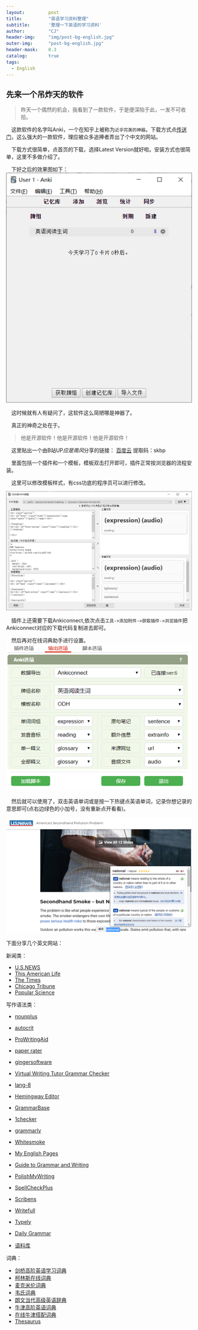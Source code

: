 ```yaml
---
layout: 		post
title: 			"英语学习资料整理"
subtitle: 		'整理一下英语的学习资料'
author: 		"CJ"
header-img: 	"img/post-bg-english.jpg"
outer-img:		"post-bg-english.jpg"
header-mask: 	0.3
catalog: 		true
tags:
  - English
---
```


## 先来一个吊炸天的软件
> 昨天一个偶然的机会，我看到了一款软件，于是便深陷于此，一发不可收拾。

&emsp;这款软件的名字叫Anki，一个在知乎上被称为```近乎完美的神器```。下载方式点[传送门](http://www.ankichina.net/)，这么强大的一款软件，理应被众多追捧者弄出了个中文的网站。  

&emsp;下载方式很简单，点首页的下载，选择Latest Version就好啦。安装方式也很简单，这里不多做介绍了。  

&emsp;下好之后的效果图如下：
![](/img/in-posts/20200219_english.jpg)


&emsp;这时候就有人有疑问了，这软件这么简陋哪是神器了。


&emsp;真正的神奇之处在于。

> 他是开源软件！他是开源软件！他是开源软件！

&emsp;这里贴出一个由B站UP*应是南风*分享的链接：
[百度云](https://pan.baidu.com/s/1tyvRVj_5-51cClmXPrc8Lw) 提取码：skbp

&emsp;里面包括一个插件和一个模板，模板双击打开即可，插件正常按浏览器的流程安装。

&emsp;这里可以修改模板样式，有css功底的程序员可以进行修改。

![](/img/in-posts/20200219_anki_card.jpg)

&emsp;插件上还需要下载Ankiconnect,依次点击```工具->添加附件->获取插件->浏览插件```把Ankiconnect对应的下载代码复制进去即可。

&emsp;然后再对在线词典助手进行设置。
![](/img/in-posts/20200219_anki_card_2.png)

&emsp;然后就可以使用了，双击英语单词或是按一下热键点英语单词，记录你想记录的意思即可(点右边绿色的小加号，没有重新点开看看)。

![](/img/in-posts/20200219_anki_card_3.png)

下面分享几个英文网站：   

新闻类：  

- [U.S.NEWS](https://www.usnews.com/)  
- [This American Life](https://www.thisamericanlife.org/archive)  
- [The Times](https://www.thetimesinplainenglish.com/)  
- [Chicago Tribune](https://www.chicagotribune.com)  
- [Popular Science](https://www.popsci.com/)  

写作语法类：
  
- [nounplus](https://www.nounplus.net/)  
- [autocrit](https://www.autocrit.com/the-autocrit-story/)    
- [ProWritingAid](https://prowritingaid.com/)  
- [paper rater](https://www.paperrater.com/)  
- [gingersoftware](http://t.cn/Rq7SAzo)  
- [Virtual Writing Tutor Grammar Checker](http://virtualwritingtutor.com/)  
- [lang-8](https://lang-8.com/)  
- [Hemingway Editor](http://t.cn/8Fp9Zk7)
- [GrammarBase](http://www.grammarbase.com/)  
- [1checker](http://www.1checker.com/)  
- [grammarly](https://www.grammarly.com/)  
- [Whitesmoke](http://www.whitesmoke.com)  
- [My English Pages](https://www.myenglishpages.com/)  
- [Guide to Grammar and Writing](http://guidetogrammar.org/grammar/index.htm)    
- [PolishMyWriting](http://www.polishmywriting.com/)    
- [SpellCheckPlus](http://spellcheckplus.com/)  
- [Scribens](https://www.scribens.com/)  
- [Writefull](https://writefullapp.com/)  
- [Typely](https://typely.com/)  
- [Daily Grammar](http://www.dailygrammar.com/)  

- [语料库](https://www.english-corpora.org/)

词典：

- [剑桥高阶英语学习词典](https://dictionary.cambridge.org/)  
- [柯林斯在线词典](https://www.collinsdictionary.com)  
- [麦克米伦词典](https://www.macmillandictionary.com)  
- [韦氏词典](http://learnersdictionary.com/)
- [朗文当代高级英语辞典](https://www.ldoceonline.com)
- [牛津高阶英语词典](https://www.oxfordlearnersdictionaries.com/)  
- [在线牛津搭配词典](Collocationdictionary.freedicts.com)
- [Thesaurus](https://www.thesaurus.com/)
